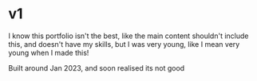 # v1


I know this portfolio isn't the best, like the main content shouldn't include this, and doesn't have my skills, but I was very young, like I mean very young when I made this!

Built around Jan 2023, and soon realised its not good